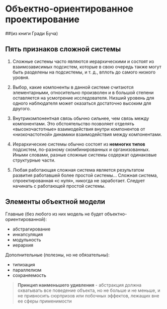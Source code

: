 # Объектно-ориентированное проектирование
##(из книги Гради Буча)

## Пять признаков сложной системы

1. Сложные системы часто являются иерархическими и состоят из взаимозависимых подсистем, которые в свою очередь также могут быть 
разделены на подсистемы, и т. д., вплоть до самого низкого уровня.

2. Выбор, какие компоненты в данной системе считаются элементарными, относительно произволен и в большой степени оставляется на 
усмотрение исследователя. Низший уровень для одного наблюдателя может оказаться достаточно высоким для другого.

3. Внутрикомпонентная связь обычно сильнее, чем связь между компонентами. Это обстоятельство позволяет отделять «высокочастотные» 
взаимодействия внутри компонентов от «низкочастотной» динамики взаимодействия между компонентами.

4. Иерархические системы обычно состоят из **немногих типов** подсистем, по-разному скомбинированных и организованных.
Иными словами, разные сложные системы содержат одинаковые структурные части.

5. Любая работающая сложная система является результатом развития работавшей более простой системы... 
Сложная система, спроектированная «с нуля», никогда не заработает. Следует начинать с работающей простой системы.

## Элементы объектной модели

Главные (без любого из них модель не будет объектно-ориентированной):
- абстрагирование
- инкапсуляция
- модульность
- иерархия

Дополнительные (полезны, но не обязательны):
- типизация
- параллелизм
- сохраняемость

>**Принцип наименьшего удивления** - абстракция должна охватывать все поведение объекта, но не больше и не меньше, и не привносить сюрпризов или побочных эффектов, лежащих вне ее сферы применимости
